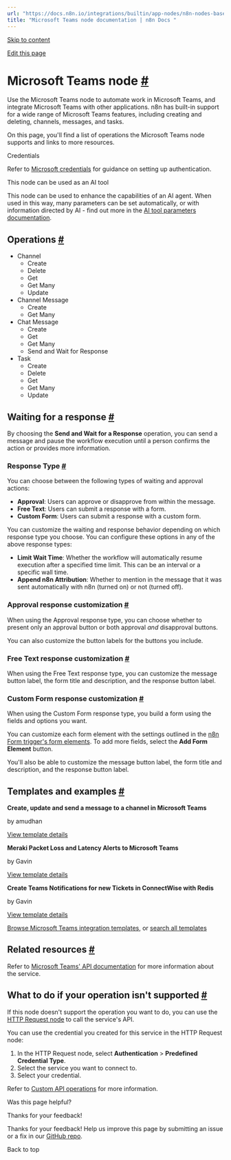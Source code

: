 ```yaml
---
url: "https://docs.n8n.io/integrations/builtin/app-nodes/n8n-nodes-base.microsoftteams/"
title: "Microsoft Teams node documentation | n8n Docs "
---
```


[Skip to content](https://docs.n8n.io/integrations/builtin/app-nodes/n8n-nodes-base.microsoftteams/#microsoft-teams-node)

[Edit this page](https://github.com/n8n-io/n8n-docs/edit/main/docs/integrations/builtin/app-nodes/n8n-nodes-base.microsoftteams.md "Edit this page")

# Microsoft Teams node [\#](https://docs.n8n.io/integrations/builtin/app-nodes/n8n-nodes-base.microsoftteams/\#microsoft-teams-node "Permanent link")

Use the Microsoft Teams node to automate work in Microsoft Teams, and integrate Microsoft Teams with other applications. n8n has built-in support for a wide range of Microsoft Teams features, including creating and deleting, channels, messages, and tasks.

On this page, you'll find a list of operations the Microsoft Teams node supports and links to more resources.

Credentials

Refer to [Microsoft credentials](https://docs.n8n.io/integrations/builtin/credentials/microsoft/) for guidance on setting up authentication.

This node can be used as an AI tool

This node can be used to enhance the capabilities of an AI agent. When used in this way, many parameters can be set automatically, or with information directed by AI - find out more in the [AI tool parameters documentation](https://docs.n8n.io/advanced-ai/examples/using-the-fromai-function/).

## Operations [\#](https://docs.n8n.io/integrations/builtin/app-nodes/n8n-nodes-base.microsoftteams/\#operations "Permanent link")

- Channel
  - Create
  - Delete
  - Get
  - Get Many
  - Update
- Channel Message
  - Create
  - Get Many
- Chat Message
  - Create
  - Get
  - Get Many
  - Send and Wait for Response
- Task
  - Create
  - Delete
  - Get
  - Get Many
  - Update

## Waiting for a response [\#](https://docs.n8n.io/integrations/builtin/app-nodes/n8n-nodes-base.microsoftteams/\#waiting-for-a-response "Permanent link")

By choosing the **Send and Wait for a Response** operation, you can send a message and pause the workflow execution until a person confirms the action or provides more information.

### Response Type [\#](https://docs.n8n.io/integrations/builtin/app-nodes/n8n-nodes-base.microsoftteams/\#response-type "Permanent link")

You can choose between the following types of waiting and approval actions:

- **Approval**: Users can approve or disapprove from within the message.
- **Free Text**: Users can submit a response with a form.
- **Custom Form**: Users can submit a response with a custom form.

You can customize the waiting and response behavior depending on which response type you choose. You can configure these options in any of the above response types:

- **Limit Wait Time**: Whether the workflow will automatically resume execution after a specified time limit. This can be an interval or a specific wall time.
- **Append n8n Attribution**: Whether to mention in the message that it was sent automatically with n8n (turned on) or not (turned off).

### Approval response customization [\#](https://docs.n8n.io/integrations/builtin/app-nodes/n8n-nodes-base.microsoftteams/\#approval-response-customization "Permanent link")

When using the Approval response type, you can choose whether to present only an approval button or both approval _and_ disapproval buttons.

You can also customize the button labels for the buttons you include.

### Free Text response customization [\#](https://docs.n8n.io/integrations/builtin/app-nodes/n8n-nodes-base.microsoftteams/\#free-text-response-customization "Permanent link")

When using the Free Text response type, you can customize the message button label, the form title and description, and the response button label.

### Custom Form response customization [\#](https://docs.n8n.io/integrations/builtin/app-nodes/n8n-nodes-base.microsoftteams/\#custom-form-response-customization "Permanent link")

When using the Custom Form response type, you build a form using the fields and options you want.

You can customize each form element with the settings outlined in the [n8n Form trigger's form elements](https://docs.n8n.io/integrations/builtin/core-nodes/n8n-nodes-base.formtrigger/#form-elements). To add more fields, select the **Add Form Element** button.

You'll also be able to customize the message button label, the form title and description, and the response button label.

## Templates and examples [\#](https://docs.n8n.io/integrations/builtin/app-nodes/n8n-nodes-base.microsoftteams/\#templates-and-examples "Permanent link")

**Create, update and send a message to a channel in Microsoft Teams**

by amudhan

[View template details](https://n8n.io/workflows/680-create-update-and-send-a-message-to-a-channel-in-microsoft-teams/)

**Meraki Packet Loss and Latency Alerts to Microsoft Teams**

by Gavin

[View template details](https://n8n.io/workflows/2054-meraki-packet-loss-and-latency-alerts-to-microsoft-teams/)

**Create Teams Notifications for new Tickets in ConnectWise with Redis**

by Gavin

[View template details](https://n8n.io/workflows/2352-create-teams-notifications-for-new-tickets-in-connectwise-with-redis/)

[Browse Microsoft Teams integration templates](https://n8n.io/integrations/microsoft-teams/), or [search all templates](https://n8n.io/workflows/)

## Related resources [\#](https://docs.n8n.io/integrations/builtin/app-nodes/n8n-nodes-base.microsoftteams/\#related-resources "Permanent link")

Refer to [Microsoft Teams' API documentation](https://learn.microsoft.com/en-us/graph/api/overview?view=graph-rest-1.0) for more information about the service.

## What to do if your operation isn't supported [\#](https://docs.n8n.io/integrations/builtin/app-nodes/n8n-nodes-base.microsoftteams/\#what-to-do-if-your-operation-isnt-supported "Permanent link")

If this node doesn't support the operation you want to do, you can use the [HTTP Request node](https://docs.n8n.io/integrations/builtin/core-nodes/n8n-nodes-base.httprequest/) to call the service's API.

You can use the credential you created for this service in the HTTP Request node:

1. In the HTTP Request node, select **Authentication** \> **Predefined Credential Type**.
2. Select the service you want to connect to.
3. Select your credential.

Refer to [Custom API operations](https://docs.n8n.io/integrations/custom-operations/) for more information.

Was this page helpful?






Thanks for your feedback!






Thanks for your feedback! Help us improve this page by submitting an issue or a fix in our [GitHub repo](https://github.com/n8n-io/n8n-docs).


Back to top